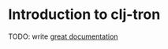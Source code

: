 # Introduction to clj-tron

TODO: write [great documentation](http://jacobian.org/writing/great-documentation/what-to-write/)
